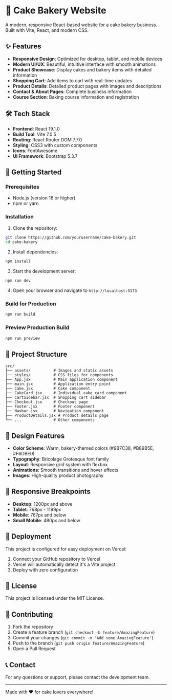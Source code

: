 # 🍰 Cake Bakery Website

A modern, responsive React-based website for a cake bakery business. Built with Vite, React, and modern CSS.

## ✨ Features

- **Responsive Design**: Optimized for desktop, tablet, and mobile devices
- **Modern UI/UX**: Beautiful, intuitive interface with smooth animations
- **Product Showcase**: Display cakes and bakery items with detailed information
- **Shopping Cart**: Add items to cart with real-time updates
- **Product Details**: Detailed product pages with images and descriptions
- **Contact & About Pages**: Complete business information
- **Course Section**: Baking course information and registration

## 🛠️ Tech Stack

- **Frontend**: React 19.1.0
- **Build Tool**: Vite 7.0.5
- **Routing**: React Router DOM 7.7.0
- **Styling**: CSS3 with custom components
- **Icons**: FontAwesome
- **UI Framework**: Bootstrap 5.3.7

## 🚀 Getting Started

### Prerequisites

- Node.js (version 16 or higher)
- npm or yarn

### Installation

1. Clone the repository:
```bash
git clone https://github.com/yourusername/cake-bakery.git
cd cake-bakery
```

2. Install dependencies:
```bash
npm install
```

3. Start the development server:
```bash
npm run dev
```

4. Open your browser and navigate to `http://localhost:5173`

### Build for Production

```bash
npm run build
```

### Preview Production Build

```bash
npm run preview
```

## 📁 Project Structure

```
src/
├── assets/          # Images and static assets
├── styles/          # CSS files for components
├── App.jsx          # Main application component
├── main.jsx         # Application entry point
├── Cake.jsx         # Cake component
├── CakeCard.jsx     # Individual cake card component
├── CartSidebar.jsx  # Shopping cart sidebar
├── Checkout.jsx     # Checkout page
├── Footer.jsx       # Footer component
├── Navbar.jsx       # Navigation component
├── ProductDetails.jsx # Product details page
└── ...              # Other components
```

## 🎨 Design Features

- **Color Scheme**: Warm, bakery-themed colors (#9B7C38, #B89B5E, #F6DBE0)
- **Typography**: Bricolage Grotesque font family
- **Layout**: Responsive grid system with flexbox
- **Animations**: Smooth transitions and hover effects
- **Images**: High-quality product photography

## 📱 Responsive Breakpoints

- **Desktop**: 1200px and above
- **Tablet**: 768px - 1199px
- **Mobile**: 767px and below
- **Small Mobile**: 480px and below

## 🚀 Deployment

This project is configured for easy deployment on Vercel:

1. Connect your GitHub repository to Vercel
2. Vercel will automatically detect it's a Vite project
3. Deploy with zero configuration

## 📄 License

This project is licensed under the MIT License.

## 🤝 Contributing

1. Fork the repository
2. Create a feature branch (`git checkout -b feature/AmazingFeature`)
3. Commit your changes (`git commit -m 'Add some AmazingFeature'`)
4. Push to the branch (`git push origin feature/AmazingFeature`)
5. Open a Pull Request

## 📞 Contact

For any questions or support, please contact the development team.

---

Made with ❤️ for cake lovers everywhere!

